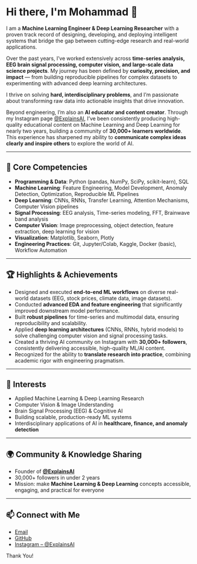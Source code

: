 # Hi there, I'm Mohammad 👋

I am a **Machine Learning Engineer & Deep Learning Researcher** with a proven track record of designing, developing, and deploying intelligent systems that bridge the gap between cutting-edge research and real-world applications.  

Over the past years, I’ve worked extensively across **time-series analysis, EEG brain signal processing, computer vision, and large-scale data science projects**. My journey has been defined by **curiosity, precision, and impact** — from building reproducible pipelines for complex datasets to experimenting with advanced deep learning architectures.  

I thrive on solving **hard, interdisciplinary problems**, and I’m passionate about transforming raw data into actionable insights that drive innovation.  

Beyond engineering, I’m also an **AI educator and content creator**. Through my Instagram page [@ExplainsAI](https://instagram.com/explainsai), I’ve been consistently producing high-quality educational content on Machine Learning and Deep Learning for nearly two years, building a community of **30,000+ learners worldwide**. This experience has sharpened my ability to **communicate complex ideas clearly and inspire others** to explore the world of AI.

---

## 🔧 Core Competencies
- **Programming & Data**: Python (pandas, NumPy, SciPy, scikit-learn), SQL  
- **Machine Learning**: Feature Engineering, Model Development, Anomaly Detection, Optimization, Reproducible ML Pipelines  
- **Deep Learning**: CNNs, RNNs, Transfer Learning, Attention Mechanisms, Computer Vision pipelines  
- **Signal Processing**: EEG analysis, Time-series modeling, FFT, Brainwave band analysis  
- **Computer Vision**: Image preprocessing, object detection, feature extraction, deep learning for vision  
- **Visualization**: Matplotlib, Seaborn, Plotly  
- **Engineering Practices**: Git, Jupyter/Colab, Kaggle, Docker (basic), Workflow Automation  

---

## 🏆 Highlights & Achievements
- Designed and executed **end-to-end ML workflows** on diverse real-world datasets (EEG, stock prices, climate data, image datasets).  
- Conducted **advanced EDA and feature engineering** that significantly improved downstream model performance.  
- Built **robust pipelines** for time-series and multimodal data, ensuring reproducibility and scalability.  
- Applied **deep learning architectures** (CNNs, RNNs, hybrid models) to solve challenging computer vision and signal processing tasks.  
- Created a thriving AI community on Instagram with **30,000+ followers**, consistently delivering accessible, high-quality ML/AI content.  
- Recognized for the ability to **translate research into practice**, combining academic rigor with engineering pragmatism.  

---

## 📌 Interests
- Applied Machine Learning & Deep Learning Research  
- Computer Vision & Image Understanding  
- Brain Signal Processing (EEG) & Cognitive AI  
- Building scalable, production-ready ML systems  
- Interdisciplinary applications of AI in **healthcare, finance, and anomaly detection**  

---

## 🌍 Community & Knowledge Sharing
- Founder of **[@ExplainsAI](https://instagram.com/explainsai)**  
- 30,000+ followers in under 2 years  
- Mission: make **Machine Learning & Deep Learning** concepts accessible, engaging, and practical for everyone  

---

## 📫 Connect with Me
- [Email](mailto:mohammadseifi8131@gmail.com)  
- [GitHub](https://github.com/mohammadseyfi11)  
- [Instagram – @ExplainsAI](https://instagram.com/explainsai)  

Thank You!
